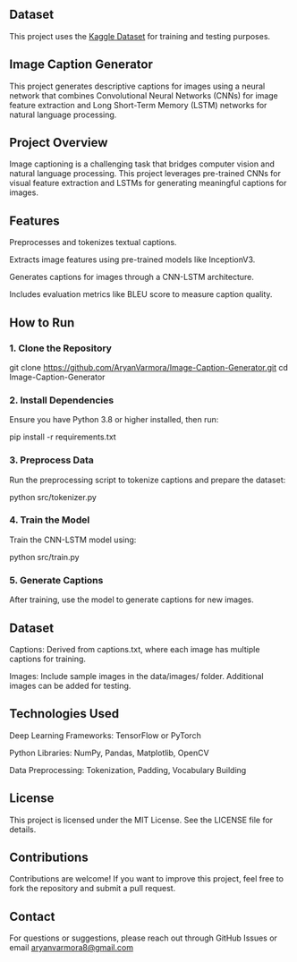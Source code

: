 ## Dataset
This project uses the [Kaggle Dataset](https://www.kaggle.com/datasets/adityajn105/flickr8k/data) for training and testing purposes.

## Image Caption Generator

This project generates descriptive captions for images using a neural network that combines Convolutional Neural Networks (CNNs) for image feature extraction and Long Short-Term Memory (LSTM) networks for natural language processing.

## Project Overview

Image captioning is a challenging task that bridges computer vision and natural language processing. This project leverages pre-trained CNNs for visual feature extraction and LSTMs for generating meaningful captions for images.

## Features

Preprocesses and tokenizes textual captions.

Extracts image features using pre-trained models like InceptionV3.

Generates captions for images through a CNN-LSTM architecture.

Includes evaluation metrics like BLEU score to measure caption quality.



## How to Run

### 1. Clone the Repository

git clone https://github.com/AryanVarmora/Image-Caption-Generator.git
cd Image-Caption-Generator

### 2. Install Dependencies

Ensure you have Python 3.8 or higher installed, then run:

pip install -r requirements.txt

### 3. Preprocess Data

Run the preprocessing script to tokenize captions and prepare the dataset:

python src/tokenizer.py

### 4. Train the Model

Train the CNN-LSTM model using:

python src/train.py

### 5. Generate Captions

After training, use the model to generate captions for new images.

## Dataset

Captions: Derived from captions.txt, where each image has multiple captions for training.

Images: Include sample images in the data/images/ folder. Additional images can be added for testing.

## Technologies Used

Deep Learning Frameworks: TensorFlow or PyTorch

Python Libraries: NumPy, Pandas, Matplotlib, OpenCV

Data Preprocessing: Tokenization, Padding, Vocabulary Building

## License

This project is licensed under the MIT License. See the LICENSE file for details.

## Contributions

Contributions are welcome! If you want to improve this project, feel free to fork the repository and submit a pull request.

## Contact

For questions or suggestions, please reach out through GitHub Issues or email aryanvarmora8@gmail.com

